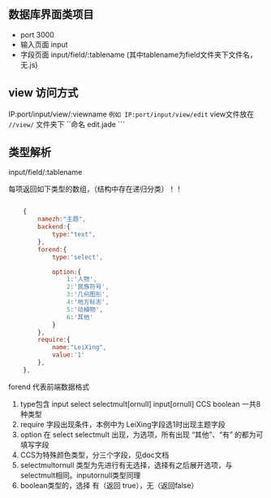 ## 数据库界面类项目

- port 3000
- 输入页面 input
- 字段页面 input/field/:tablename (其中tablename为field文件夹下文件名，无.js)

## view 访问方式

IP:port/input/view/:viewname ```例如 IP:port/input/view/edit```
view文件放在 ```//view/``` 文件夹下 ``命名 edit.jade ```

## 类型解析

input/field/:tablename

每项返回如下类型的数组，（结构中存在递归分类）！！

``` js

    {
		namezh:"主题",
		backend:{
			type:"text",
		},
		forend:{
			type:'select',

			option:{
				1:'人物',
				2:'民族符号',
				3:'几何图形',
				4:'地方标志',
				5:'动植物',
				6:'其他'
			}
		},
		require:{
			name:"LeiXing",
			value:'1'
		},
	},
```
forend 代表前端数据格式

1. type包含 input select selectmult[ornull] input[ornull] CCS boolean 一共8种类型
2. require 字段出现条件，本例中为 LeiXing字段选1时出现主题字段
3. option 在 select selectmult 出现，为选项，所有出现 “其他”、“有” 的都为可填写字段
4. CCS为特殊颜色类型，分三个字段，见doc文档
5. selectmultornull 类型为先进行有无选择，选择有之后展开选项，与selectmult相同。inputornull类型同理
6. boolean类型的，选择 有（返回 true），无（返回false）
